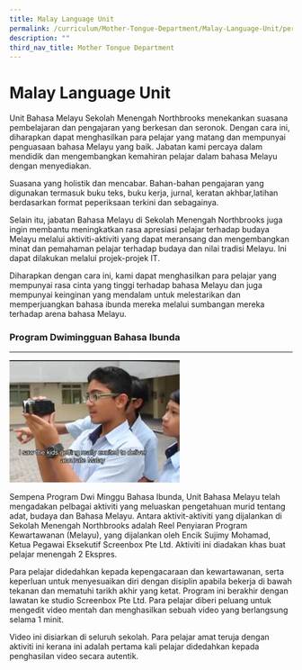```yaml
---
title: Malay Language Unit
permalink: /curriculum/Mother-Tongue-Department/Malay-Language-Unit/permalink/
description: ""
third_nav_title: Mother Tongue Department
---
```

Malay Language Unit
===================

Unit Bahasa Melayu Sekolah Menengah Northbrooks menekankan suasana pembelajaran dan pengajaran yang berkesan dan seronok. Dengan cara ini, diharapkan dapat menghasilkan para pelajar yang matang dan mempunyai penguasaan bahasa Melayu yang baik. Jabatan kami percaya dalam mendidik dan mengembangkan kemahiran pelajar dalam bahasa Melayu dengan menyediakan.

Suasana yang holistik dan mencabar. Bahan-bahan pengajaran yang digunakan termasuk buku teks, buku kerja, jurnal, keratan akhbar,latihan berdasarkan format peperiksaan terkini dan sebagainya.

Selain itu, jabatan Bahasa Melayu di Sekolah Menengah Northbrooks juga ingin membantu meningkatkan rasa apresiasi pelajar terhadap budaya Melayu melalui aktiviti-aktiviti yang dapat meransang dan mengembangkan minat dan pemahaman pelajar terhadap budaya dan nilai tradisi Melayu. Ini dapat dilakukan melalui projek-projek IT.

Diharapkan dengan cara ini, kami dapat menghasilkan para pelajar yang mempunyai rasa cinta yang tinggi terhadap bahasa Melayu dan juga mempunyai keinginan yang mendalam untuk melestarikan dan memperjuangkan bahasa ibunda mereka melalui sumbangan mereka terhadap arena bahasa Melayu.

### Program Dwimingguan Bahasa Ibunda
---------------------------------


![](/images/malaylanguageunit.png)



Sempena Program Dwi Minggu Bahasa Ibunda, Unit Bahasa Melayu telah mengadakan pelbagai aktiviti yang meluaskan pengetahuan murid tentang adat, budaya dan Bahasa Melayu. Antara aktivit-aktiviti yang dijalankan di Sekolah Menengah Northbrooks adalah Reel Penyiaran Program Kewartawanan (Melayu), yang dijalankan oleh Encik Sujimy Mohamad, Ketua Pegawai Eksekutif Screenbox Pte Ltd. Aktiviti ini diadakan khas buat pelajar menengah 2 Ekspres.  
  

Para pelajar didedahkan kepada kepengacaraan dan kewartawanan, serta keperluan untuk menyesuaikan diri dengan disiplin apabila bekerja di bawah tekanan dan mematuhi tarikh akhir yang ketat. Program ini berakhir dengan lawatan ke studio Screenbox Pte Ltd. Para pelajar diberi peluang untuk mengedit video mentah dan menghasilkan sebuah video yang berlangsung selama 1 minit.

Video ini disiarkan di seluruh sekolah. Para pelajar amat teruja dengan aktiviti ini kerana ini adalah pertama kali pelajar didedahkan kepada penghasilan video secara autentik.

